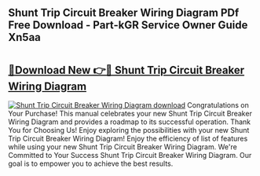 ## Shunt Trip Circuit Breaker Wiring Diagram PDf Free Download - Part-kGR Service Owner Guide Xn5aa

# <h2><a href="http://dfl0kn.blite.top/?on=Shunt+Trip+Circuit+Breaker+Wiring+Diagram">🔗Download New 👉🔴 Shunt Trip Circuit Breaker Wiring Diagram</a></h2>

[![Shunt Trip Circuit Breaker Wiring Diagram download](https://i.imgur.com/lujVjoI.png)](http://dfl0kn.blite.top/?on=Shunt+Trip+Circuit+Breaker+Wiring+Diagram)
Congratulations on Your Purchase! This manual celebrates your new Shunt Trip Circuit Breaker Wiring Diagram and provides a roadmap to its successful operation. Thank You for Choosing Us! Enjoy exploring the possibilities with your new Shunt Trip Circuit Breaker Wiring Diagram! Enjoy the efficiency of list of features while using your new Shunt Trip Circuit Breaker Wiring Diagram. We're Committed to Your Success Shunt Trip Circuit Breaker Wiring Diagram. Our goal is to empower you to achieve the best results.

